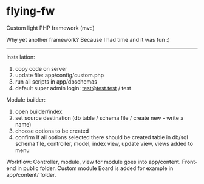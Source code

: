 # flying-fw
Custom light PHP framework (mvc)

Why yet another framework? Because I had time and it was fun :)

------------------------------------------
Installation:
1. copy code on server
2. update file: app/config/custom.php
3. run all scripts in app/dbschemas
4. default super admin login: test@test.test / test

Module builder:
1. open builder/index
2. set source destination (db table / schema file / create new - write a name)
3. choose options to be created
4. confirm
If all options selected there should be created table in db/sql schema file, controller, model, index view, update view, views added to menu

Workflow:
Controller, module, view for module goes into app/content.
Front-end in public folder.
Custom module Board is added for example in app/content/ folder.
